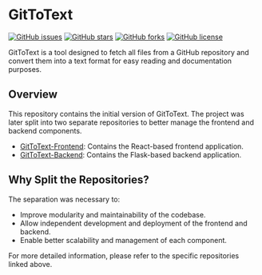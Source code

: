 # GitToText

[![GitHub issues](https://img.shields.io/github/issues/bfuerholz/GitToText)](https://github.com/bfuerholz/GitToText/issues)
[![GitHub stars](https://img.shields.io/github/stars/bfuerholz/GitToText)](https://github.com/bfuerholz/GitToText/stargazers)
[![GitHub forks](https://img.shields.io/github/forks/bfuerholz/GitToText)](https://github.com/bfuerholz/GitToText/network)
[![GitHub license](https://img.shields.io/github/license/bfuerholz/GitToText)](https://github.com/bfuerholz/GitToText/blob/main/LICENSE)

GitToText is a tool designed to fetch all files from a GitHub repository and convert them into a text format for easy reading and documentation purposes.

## Overview

This repository contains the initial version of GitToText. The project was later split into two separate repositories to better manage the frontend and backend components.

- [GitToText-Frontend](https://github.com/bfuerholz/GitToText-Frontend): Contains the React-based frontend application.
- [GitToText-Backend](https://github.com/bfuerholz/GitToText-Backend): Contains the Flask-based backend application.

## Why Split the Repositories?

The separation was necessary to:
- Improve modularity and maintainability of the codebase.
- Allow independent development and deployment of the frontend and backend.
- Enable better scalability and management of each component.

For more detailed information, please refer to the specific repositories linked above.

